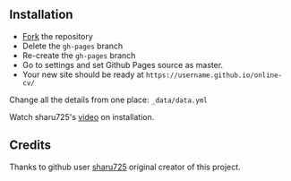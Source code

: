 

## Installation

* [Fork](https://github.com/sharu725/online-cv/fork) the repository
* Delete the `gh-pages` branch
* Re-create the `gh-pages` branch
* Go to settings and set Github Pages source as master.
* Your new site should be ready at `https://username.github.io/online-cv/`

Change all the details from one place: ``_data/data.yml``

Watch sharu725's [video](https://www.youtube.com/embed/T2nx6tj-ZH4) on installation.

## Credits

Thanks to github user [sharu725](https://github.com/sharu725/online-cv) original creator of this project.
